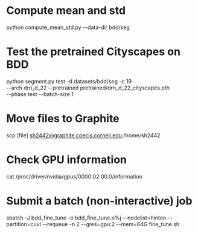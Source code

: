 # Compute mean and std
python compute_mean_std.py --data-dir bdd/seg


# Test the pretrained Cityscapes on BDD
python segment.py test -d datasets/bdd/seg -c 19 \
    --arch drn_d_22 --pretrained pretrained/drn_d_22_cityscapes.pth \
    --phase test --batch-size 1

# Move files to Graphite
scp [file] sh2442@graphite.coecis.cornell.edu:/home/sh2442

# Check GPU information
cat /proc/driver/nvidia/gpus/0000\:02\:00.0/information 

# Submit a batch (non-interactive) job
sbatch -J bdd_fine_tune -o bdd_fine_tune.o%j --nodelist=hinton --partition=cuvl --requeue -n 2 --gres=gpu:2 --mem=64G fine_tune.sh